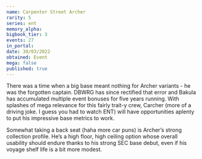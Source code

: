 ```yaml
---
name: Carpenter Street Archer
rarity: 5
series: ent
memory_alpha:
bigbook_tier: 3
events: 27
in_portal:
date: 30/03/2022
obtained: Event
mega: false
published: true
---
```


There was a time when a big base meant nothing for Archer variants - he was the forgotten captain. DBWRG has since rectified that error and Bakula has accumulated multiple event bonuses for five years running. With splashes of mega relevance for this fairly trait-y crew, Carcher (more of a driving joke. I guess you had to watch ENT) will have opportunities aplenty to put his impressive base metrics to work.

Somewhat taking a back seat (haha more car puns) is Archer’s strong collection profile. He’s a high floor, high ceiling option whose overall usability should endure thanks to his strong SEC base debut, even if his voyage shelf life is a bit more modest.
